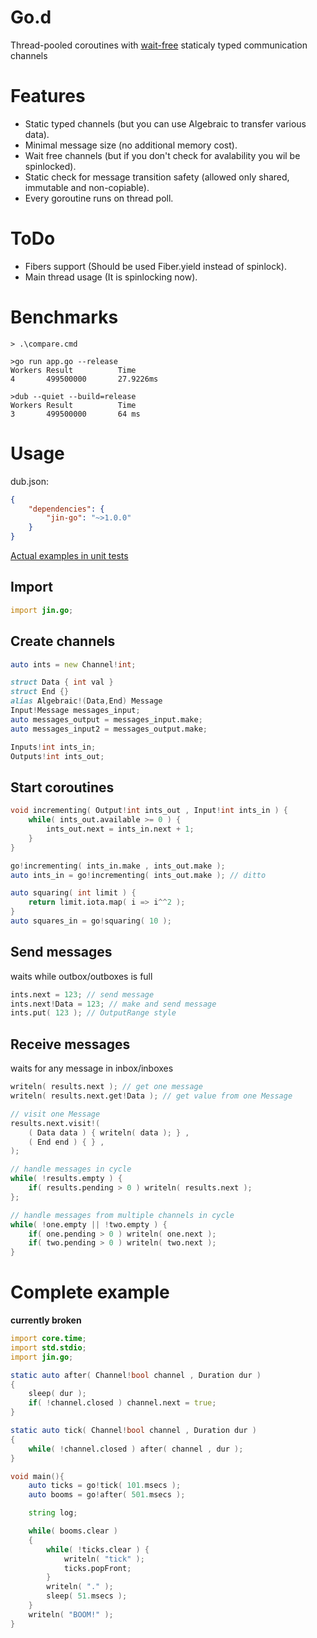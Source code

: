 # Go.d

Thread-pooled coroutines with [wait-free](https://en.wikipedia.org/wiki/Non-blocking_algorithm#Wait-freedom) staticaly typed communication channels

# Features

* Static typed channels (but you can use Algebraic to transfer various data).
* Minimal message size (no additional memory cost).
* Wait free channels (but if you don't check for avalability you wil be spinlocked).
* Static check for message transition safety (allowed only shared, immutable and non-copiable).
* Every goroutine runs on thread poll.

# ToDo

* Fibers support (Should be used Fiber.yield instead of spinlock).
* Main thread usage (It is spinlocking now).

# Benchmarks

```
> .\compare.cmd

>go run app.go --release
Workers Result          Time
4       499500000       27.9226ms

>dub --quiet --build=release
Workers Result          Time
3       499500000       64 ms
```

# Usage

dub.json:
```json
{
	"dependencies": {
		"jin-go": "~>1.0.0"
	}
}
```

[Actual examples in unit tests](./source/jin/go.d)

## Import
```d
import jin.go;
```

## Create channels
```d
auto ints = new Channel!int;

struct Data { int val }
struct End {}
alias Algebraic!(Data,End) Message 
Input!Message messages_input;
auto messages_output = messages_input.make;
auto messages_input2 = messages_output.make;

Inputs!int ints_in;
Outputs!int ints_out;
```

## Start coroutines
```d
void incrementing( Output!int ints_out , Input!int ints_in ) {
	while( ints_out.available >= 0 ) {
		ints_out.next = ints_in.next + 1;
	}
}

go!incrementing( ints_in.make , ints_out.make );
auto ints_in = go!incrementing( ints_out.make ); // ditto

auto squaring( int limit ) {
	return limit.iota.map( i => i^^2 );
}
auto squares_in = go!squaring( 10 );
```

## Send messages
waits while outbox/outboxes is full
```d
ints.next = 123; // send message
ints.next!Data = 123; // make and send message
ints.put( 123 ); // OutputRange style
```

## Receive messages
waits for any message in inbox/inboxes
```d
writeln( results.next ); // get one message
writeln( results.next.get!Data ); // get value from one Message

// visit one Message
results.next.visit!(
	( Data data ) { writeln( data ); } ,
	( End end ) { } ,
);

// handle messages in cycle
while( !results.empty ) {
	if( results.pending > 0 ) writeln( results.next );
};

// handle messages from multiple channels in cycle
while( !one.empty || !two.empty ) {
	if( one.pending > 0 ) writeln( one.next );
	if( two.pending > 0 ) writeln( two.next );
}
```
 
# Complete example

**currently broken**

```d
import core.time;
import std.stdio;
import jin.go;

static auto after( Channel!bool channel , Duration dur )
{
	sleep( dur );
	if( !channel.closed ) channel.next = true;
}

static auto tick( Channel!bool channel , Duration dur )
{
	while( !channel.closed ) after( channel , dur );
}

void main(){
	auto ticks = go!tick( 101.msecs );
	auto booms = go!after( 501.msecs );

	string log;

	while( booms.clear )
	{
		while( !ticks.clear ) {
			writeln( "tick" );
			ticks.popFront;
		}
		writeln( "." );
		sleep( 51.msecs );
	}
	writeln( "BOOM!" );
}
```